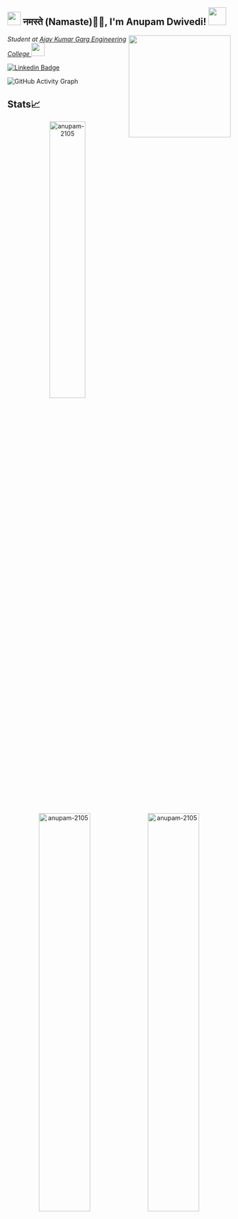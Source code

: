 <h2><img src="https://emojis.slackmojis.com/emojis/images/1531849430/4246/blob-sunglasses.gif?1531849430" width="30"/> नमस्ते (Namaste)🙏🏻, I'm Anupam Dwivedi! <img src="https://cdn.pixabay.com/photo/2021/02/12/13/43/among-us-6008615_960_720.png" width="40"></h2>
<img align='right' src="https://media.giphy.com/media/SWoSkN6DxTszqIKEqv/giphy.gif" width="230">
<p><em>Student at <a href="https://www.akgec.ac.in/">Ajay Kumar Garg Engineering College
</a><img src="https://media.giphy.com/media/WUlplcMpOCEmTGBtBW/giphy.gif" width="30"> 
</em></p>

[![Linkedin Badge](https://img.shields.io/badge/-anupamdwivedi-blue?style=flat-square&logo=Linkedin&logoColor=white&link=https://www.linkedin.com/in/anupam--dwivedi/)](https://www.linkedin.com/in/anupam--dwivedi/)

![GitHub Activity Graph](https://activity-graph.herokuapp.com/graph?username=anupam-2105&theme=dracula&hide_border=true)


## Stats📈
<p align="center"> <img width="40%" src="https://github-readme-stats.vercel.app/api/top-langs?username=anupam-2105&show_icons=true&theme=dracula&bg-color=#000000&hide_border=true&locale=en&layout=compact&hide_border=true" alt="anupam-2105" />
<img width="48%" src="https://github-readme-stats.vercel.app/api?username=anupam-2105&show_icons=true&ttheme=dark&hide_border=true&locale=en&hide_border=true" alt="anupam-2105" />
<img width="48%" src="https://github-readme-streak-stats.herokuapp.com/?user=anupam-2105&theme=highcontrast&hide_border=true" alt="anupam-2105" /> </p>


<!--START_SECTION:activity-->
<!--END_SECTION:activity-->
